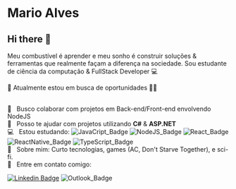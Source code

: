 # Mario Alves

## Hi there 👋
Meu combustível é aprender e meu sonho é construir soluções & ferramentas que realmente façam a diferença na sociedade.
Sou estudante de ciência da computação & FullStack Developer :computer:

:rocket: Atualmente estou em busca de oportunidades 👨‍💻

<br/> :purple_heart: &nbsp; Busco colaborar com projetos em Back-end/Front-end envolvendo NodeJS
<br/> :muscle: &nbsp; Posso te ajudar com projetos utilizando **C#** & **ASP.NET** 
<br/> :computer: &nbsp; Estou estudando: ![JavaCript_Badge](https://img.shields.io/badge/-JavaScript-F29400?style=flat-square&logo=javascript&logoColor=white) ![NodeJS_Badge](https://img.shields.io/badge/-Node.js-339933?style=flat-square&logo=node.js&logoColor=white&link=https://nodejs.org/en/) ![React_Badge](https://img.shields.io/badge/-ReactJS-13B5EA?style=flat-square&logo=react&logoColor=white&link=https://reactjs.org) ![ReactNative_Badge](https://img.shields.io/badge/-React_Native-563D7C?style=flat-square&logo=react&logoColor=white&link=https://reactnative.dev) ![TypeScript_Badge](https://img.shields.io/badge/-TypeScript-3178C6?style=flat-square&logo=typescript&logoColor=white&link=https://www.typescriptlang.org/)
<br/> 💬  &nbsp; Sobre mim: Curto tecnologias, games (AC, Don't Starve Together), e sci-fi.
<br/> :email: &nbsp; Entre em contato comigo: 

[![Linkedin Badge](https://img.shields.io/badge/-MarioAlves-blue?style=flat-square&logo=Linkedin&logoColor=white&link=https://www.linkedin.com/in/mario-alves-63ba68123/)](https://www.linkedin.com/in/mario-alves-63ba68123/) ![Outlook_Badge](https://img.shields.io/badge/-MarioAlves-blue?style=flat-square&logo=microsoft-outlook&logoColor=white&link=mailto:marioalvesneto@hotmail.com)

<!--
**marioalvesx/marioalvesx** is a ✨ _special_ ✨ repository because its `README.md` (this file) appears on your GitHub profile.

Here are some ideas to get you started:

- 🔭 I’m currently working on ...
- 🌱 I’m currently learning ...
- 👯 I’m looking to collaborate on ...
- 🤔 I’m looking for help with ...
- 💬 Ask me about ...
- 📫 How to reach me: ...
- 😄 Pronouns: ...
- ⚡ Fun fact: ...
-->
